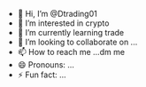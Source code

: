 - 👋 Hi, I’m @Dtrading01
- 👀 I’m interested in crypto
- 🌱 I’m currently learning trade
- 💞️ I’m looking to collaborate on ...
- 📫 How to reach me ...dm me
- 😄 Pronouns: ...
- ⚡ Fun fact: ...

<!---
Dtrading01/Dtrading01 is a ✨ special ✨ repository because its `README.md` (this file) appears on your GitHub profile.
You can click the Preview link to take a look at your changes.
--->
